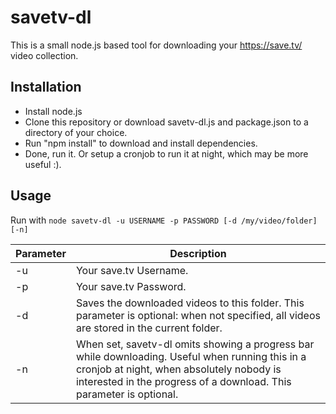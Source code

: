 # savetv-dl

This is a small node.js based tool for downloading your https://save.tv/ video collection.

## Installation

- Install node.js
- Clone this repository or download savetv-dl.js and package.json to a directory of your choice.
- Run "npm install" to download and install dependencies.
- Done, run it. Or setup a cronjob to run it at night, which may be more useful :).

## Usage

Run with `node savetv-dl -u USERNAME -p PASSWORD [-d /my/video/folder] [-n]`


| Parameter | Description |
|-|-|
| -u | Your save.tv Username. |
| -p | Your save.tv Password. |
| -d | Saves the downloaded videos to this folder. This parameter is optional: when not specified, all videos are stored in the current folder. |
| -n | When set, savetv-dl omits showing a progress bar while downloading. Useful when running this in a cronjob at night, when absolutely nobody is interested in the progress of a download. This parameter is optional. |
